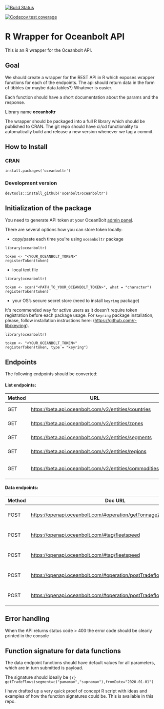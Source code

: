 [![Build Status](https://travis-ci.com/oceanbolt/oceanboltr.svg)](https://travis-ci.com/oceanbolt/oceanboltr)

[![Codecov test coverage](https://codecov.io/gh/oceanbolt/oceanboltr/branch/development/graph/badge.svg)](https://codecov.io/gh/oceanbolt/oceanboltr?branch=development)

# R Wrapper for Oceanbolt API

This is an R wrapper for the Oceanbolt API.

## Goal

We should create a wrapper for the REST API in R which exposes wrapper functions for each of the endpoints.
The api should return data in the form of tibbles (or maybe data.tables?) Whatever is easier.

Each function should have a short documentation about the params and the response.

Library name **oceanboltr**

The wrapper should be packaged into a full R library which should be published to CRAN. 
The git repo should have ci/cd functionality to automatically build and release a new version whenever we tag a commit.

## How to Install

### CRAN

```{r}
install.packages('oceanboltr')
```

### Development version

```{r}
devtools::install_github('ocenbolt/oceanboltr')
```

## Initialization of the package

You need to generate API token at your OceanBolt [admin panel](https://app.oceanbolt.com/profile).

There are several options how you can store token locally:

- copy/paste each time you're using `oceanboltr` package

```{r}
library(oceanboltr)

token <- "<YOUR_OCEANBOLT_TOKEN>"
registerToken(token)
```

- local text file

```{r}
library(oceanboltr)

token <- scan("<PATH_TO_YOUR_OCEANBOLT_TOKEN>", what = "character")
registerToken(token)
```

- your OS’s secure secret store (need to install `keyring` package)

It's recommended way for active users as it doesn't require token registration before each package usage. For `keyring` package installation, please, follow installation instrustions here: (https://github.com/r-lib/keyring).

```{r}
library(oceanboltr)

token <- "<YOUR_OCEANBOLT_TOKEN>"
registerToken(token, type = "keyring")
```


## Endpoints

The following endpoints should be converted:

#### List endpoints:
| Method | URL   |      Description      |  R Function name |
|----------|----------|:-------------:|------:|
| GET | https://beta.api.oceanbolt.com/v2/entities/countries | returns list of countries | listCountries() |
| GET | https://beta.api.oceanbolt.com/v2/entities/zones | returns list of zones | listZones() |
| GET | https://beta.api.oceanbolt.com/v2/entities/segments | returns list of segments | listSegments() |
| GET | https://beta.api.oceanbolt.com/v2/entities/regions | returns list of regions | listRegions() |
| GET | https://beta.api.oceanbolt.com/v2/entities/commodities | returns list of commodities | listCommodities() |

#### Data endpoints:

| Method | Doc URL   |      Description      |  R Function name |
|----------|----------|:-------------:|------:|
| POST | https://openapi.oceanbolt.com/#operation/getTonnageZone | returns tonnage zone data | getTonnageZoneCount() |
| POST | https://openapi.oceanbolt.com/#tag/fleetspeed | returns fleet speed data | getFleetSpeed() |
| POST | https://openapi.oceanbolt.com/#tag/fleetspeed | returns fleet speed data | getFleetSpeed() |
| POST | https://openapi.oceanbolt.com/#operation/postTradeflowLadenLegs | returns individual trade flows | getTradeFlows()
| POST | https://openapi.oceanbolt.com/#operation/postTradeflowDailyTimeseries | returns trade flows timeseries | getTradeFlowsTimeseries()


## Error handling

When the API returns status code > 400 the error code should be clearly printed in the console

## Function signature for data functions

The data endpoint functions should have default values for all parameters, which are in turn submitted is payload.

The signature should ideally be `{r} getTradeFlows(segment=c("panamax","supramax"),fromDate="2020-01-01")`

I have drafted up a very quick proof of concept R script with ideas and examples of how the function signatures could be. This is available in this repo.


